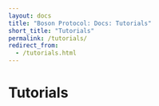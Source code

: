 ```yaml
---
layout: docs
title: "Boson Protocol: Docs: Tutorials"
short_title: "Tutorials"
permalink: /tutorials/
redirect_from:
  - /tutorials.html
---
```

# Tutorials
